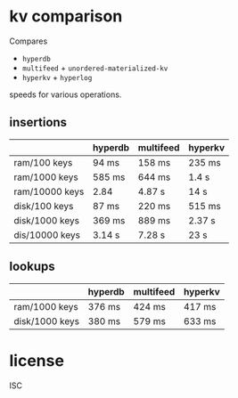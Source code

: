 # kv comparison

Compares

- `hyperdb`
- `multifeed` + `unordered-materialized-kv`
- `hyperkv` + `hyperlog`

speeds for various operations.

## insertions

| |hyperdb|multifeed|hyperkv|
|---|---|---|---|
|ram/100 keys|94 ms|158 ms|235 ms|
|ram/1000 keys| 585 ms| 644 ms| 1.4 s|
|ram/10000 keys| 2.84| 4.87 s| 14 s|
|disk/100 keys| 87 ms| 220 ms| 515 ms|
|disk/1000 keys| 369 ms| 889 ms| 2.37 s|
|dis/10000 keys| 3.14 s| 7.28 s| 23 s|

## lookups

| |hyperdb|multifeed|hyperkv|
|---|---|---|---|
|ram/1000 keys|376 ms|424 ms| 417 ms|
|disk/1000 keys|380 ms|579 ms| 633 ms|

# license

ISC
